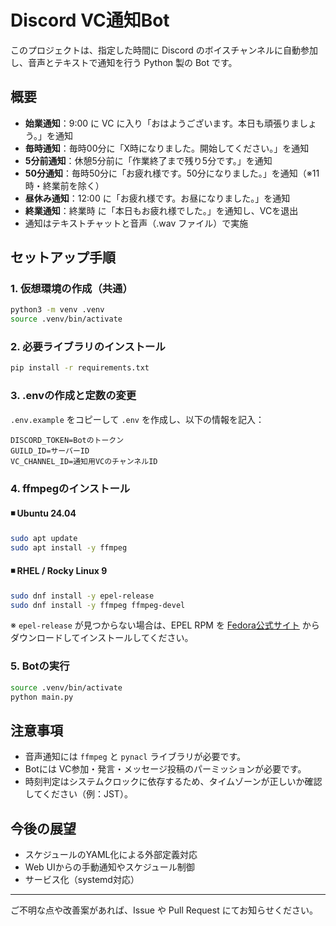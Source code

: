 # Discord VC通知Bot

このプロジェクトは、指定した時間に Discord のボイスチャンネルに自動参加し、音声とテキストで通知を行う Python 製の Bot です。

## 概要

* **始業通知**：9:00 に VC に入り「おはようございます。本日も頑張りましょう。」を通知
* **毎時通知**：毎時00分に「X時になりました。開始してください。」を通知
* **5分前通知**：休憩5分前に「作業終了まで残り5分です。」を通知
* **50分通知**：毎時50分に「お疲れ様です。50分になりました。」を通知（※11時・終業前を除く）
* **昼休み通知**：12:00 に「お疲れ様です。お昼になりました。」を通知
* **終業通知**：終業時 に「本日もお疲れ様でした。」を通知し、VCを退出
* 通知はテキストチャットと音声（.wav ファイル）で実施

## セットアップ手順

### 1. 仮想環境の作成（共通）

```bash
python3 -m venv .venv
source .venv/bin/activate
```

### 2. 必要ライブラリのインストール

```bash
pip install -r requirements.txt
```

### 3. .envの作成と定数の変更

`.env.example` をコピーして `.env` を作成し、以下の情報を記入：

```
DISCORD_TOKEN=Botのトークン
GUILD_ID=サーバーID
VC_CHANNEL_ID=通知用VCのチャンネルID
```

### 4. ffmpegのインストール

#### ◾ Ubuntu 24.04

```bash
sudo apt update
sudo apt install -y ffmpeg
```

#### ◾ RHEL / Rocky Linux 9

```bash
sudo dnf install -y epel-release
sudo dnf install -y ffmpeg ffmpeg-devel
```

※ `epel-release` が見つからない場合は、EPEL RPM を [Fedora公式サイト](https://dl.fedoraproject.org/pub/epel/) からダウンロードしてインストールしてください。

### 5. Botの実行

```bash
source .venv/bin/activate
python main.py
```

## 注意事項

* 音声通知には `ffmpeg` と `pynacl` ライブラリが必要です。
* Botには VC参加・発言・メッセージ投稿のパーミッションが必要です。
* 時刻判定はシステムクロックに依存するため、タイムゾーンが正しいか確認してください（例：JST）。

## 今後の展望

* スケジュールのYAML化による外部定義対応
* Web UIからの手動通知やスケジュール制御
* サービス化（systemd対応）

---

ご不明な点や改善案があれば、Issue や Pull Request にてお知らせください。
